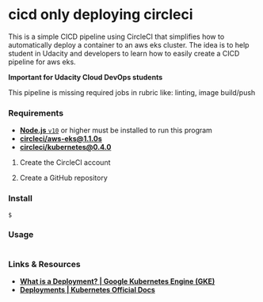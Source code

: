 # cicd only deploying circleci

This is a simple CICD pipeline using CircleCI that simplifies how to automatically deploy a container to an aws eks cluster. The idea is to help student in Udacity and developers to learn how to easily create a CICD pipeline for aws eks. 

**Important for Udacity Cloud DevOps students**

This pipeline is missing required jobs in rubric like: linting, image build/push

### Requirements

* [**Node.js** `v10`](https://nodejs.org/en/download/) or higher must be installed to run this program
* [**circleci/aws-eks@1.1.0s**](https://circleci.com/developer/orbs/orb/circleci/aws-eks)
* [**circleci/kubernetes@0.4.0**](https://circleci.com/developer/orbs/orb/circleci/kubernetes)

1. Create the CircleCI account

2. Create a GitHub repository

### Install

```
$ 
```

### Usage

```bash

```

### Links & Resources

* [**What is a Deployment? | Google Kubernetes Engine (GKE)**](https://cloud.google.com/kubernetes-engine/docs/concepts/deployment)
* [**Deployments | Kubernetes Official Docs**](https://kubernetes.io/docs/concepts/workloads/controllers/deployment/)
